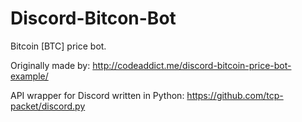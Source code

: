 # Discord-Bitcon-Bot
Bitcoin [BTC] price bot. 

Originally made by: http://codeaddict.me/discord-bitcoin-price-bot-example/

API wrapper for Discord written in Python:
https://github.com/tcp-packet/discord.py
